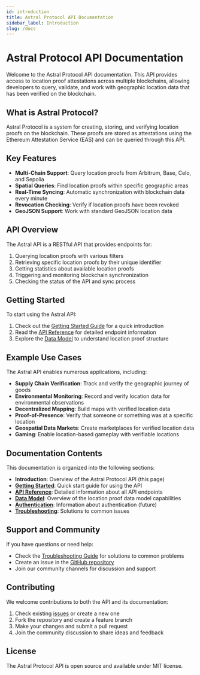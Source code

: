 ```yaml
---
id: introduction
title: Astral Protocol API Documentation
sidebar_label: Introduction
slug: /docs
---
```


# Astral Protocol API Documentation

Welcome to the Astral Protocol API documentation. This API provides access to location proof attestations across multiple blockchains, allowing developers to query, validate, and work with geographic location data that has been verified on the blockchain.

## What is Astral Protocol?

Astral Protocol is a system for creating, storing, and verifying location proofs on the blockchain. These proofs are stored as attestations using the Ethereum Attestation Service (EAS) and can be queried through this API.

## Key Features

- **Multi-Chain Support**: Query location proofs from Arbitrum, Base, Celo, and Sepolia
- **Spatial Queries**: Find location proofs within specific geographic areas
- **Real-Time Syncing**: Automatic synchronization with blockchain data every minute
- **Revocation Checking**: Verify if location proofs have been revoked
- **GeoJSON Support**: Work with standard GeoJSON location data

## API Overview

The Astral API is a RESTful API that provides endpoints for:

1. Querying location proofs with various filters
2. Retrieving specific location proofs by their unique identifier
3. Getting statistics about available location proofs
4. Triggering and monitoring blockchain synchronization
5. Checking the status of the API and sync process

## Getting Started

To start using the Astral API:

1. Check out the [Getting Started Guide](./getting-started.md) for a quick introduction
2. Read the [API Reference](./api-reference.md) for detailed endpoint information
3. Explore the [Data Model](./data-model.md) to understand location proof structure

## Example Use Cases

The Astral API enables numerous applications, including:

- **Supply Chain Verification**: Track and verify the geographic journey of goods
- **Environmental Monitoring**: Record and verify location data for environmental observations
- **Decentralized Mapping**: Build maps with verified location data
- **Proof-of-Presence**: Verify that someone or something was at a specific location
- **Geospatial Data Markets**: Create marketplaces for verified location data
- **Gaming**: Enable location-based gameplay with verifiable locations

## Documentation Contents

This documentation is organized into the following sections:

- **Introduction**: Overview of the Astral Protocol API (this page)
- **[Getting Started](./getting-started.md)**: Quick start guide for using the API
- **[API Reference](./api-reference.md)**: Detailed information about all API endpoints
- **[Data Model](./data-model.md)**: Overview of the location proof data model
capabilities
- **[Authentication](./authentication.md)**: Information about authentication (future)
- **[Troubleshooting](./troubleshooting.md)**: Solutions to common issues

## Support and Community

If you have questions or need help:

- Check the [Troubleshooting Guide](./troubleshooting.md) for solutions to common problems
- Create an issue in the [GitHub repository](https://github.com/DecentralizedGeo/astral-api)
- Join our community channels for discussion and support

## Contributing

We welcome contributions to both the API and its documentation:

1. Check existing [issues](https://github.com/DecentralizedGeo/astral-api/issues) or create a new one
2. Fork the repository and create a feature branch
3. Make your changes and submit a pull request
4. Join the community discussion to share ideas and feedback

## License

The Astral Protocol API is open source and available under MIT license.